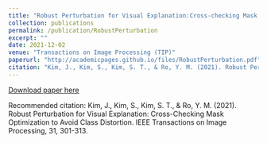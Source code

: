 ```yaml
---
title: "Robust Perturbation for Visual Explanation:Cross-checking Mask Optimization to Avoid Class Distortion"
collection: publications
permalink: /publication/RobustPerturbation
excerpt: ""
date: 2021-12-02
venue: "Transactions on Image Processing (TIP)"
paperurl: "http://academicpages.github.io/files/RobustPerturbation.pdf"
citation: "Kim, J., Kim, S., Kim, S. T., & Ro, Y. M. (2021). Robust Perturbation for Visual Explanation: Cross-Checking Mask Optimization to Avoid Class Distortion. IEEE Transactions on Image Processing, 31, 301-313."
---
```


[Download paper here](http://academicpages.github.io/files/RobustPerturbation.pdf)

Recommended citation: Kim, J., Kim, S., Kim, S. T., & Ro, Y. M. (2021). Robust Perturbation for Visual Explanation: Cross-Checking Mask Optimization to Avoid Class Distortion. IEEE Transactions on Image Processing, 31, 301-313.
